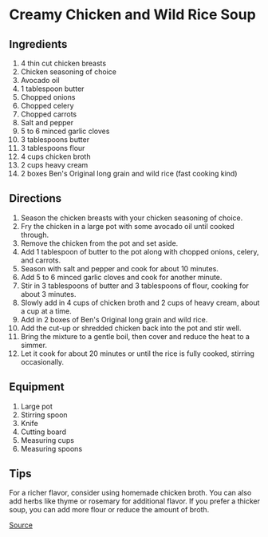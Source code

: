 # Creamy Chicken and Wild Rice Soup

## Ingredients

1. 4 thin cut chicken breasts
2. Chicken seasoning of choice
3. Avocado oil
4. 1 tablespoon butter
5. Chopped onions
6. Chopped celery
7. Chopped carrots
8. Salt and pepper
9. 5 to 6 minced garlic cloves
10. 3 tablespoons butter
11. 3 tablespoons flour
12. 4 cups chicken broth
13. 2 cups heavy cream
14. 2 boxes Ben's Original long grain and wild rice (fast cooking kind)

## Directions

1. Season the chicken breasts with your chicken seasoning of choice.
2. Fry the chicken in a large pot with some avocado oil until cooked through.
3. Remove the chicken from the pot and set aside.
4. Add 1 tablespoon of butter to the pot along with chopped onions, celery, and carrots.
5. Season with salt and pepper and cook for about 10 minutes.
6. Add 5 to 6 minced garlic cloves and cook for another minute.
7. Stir in 3 tablespoons of butter and 3 tablespoons of flour, cooking for about 3 minutes.
8. Slowly add in 4 cups of chicken broth and 2 cups of heavy cream, about a cup at a time.
9. Add in 2 boxes of Ben's Original long grain and wild rice.
10. Add the cut-up or shredded chicken back into the pot and stir well.
11. Bring the mixture to a gentle boil, then cover and reduce the heat to a simmer.
12. Let it cook for about 20 minutes or until the rice is fully cooked, stirring occasionally.

## Equipment

1. Large pot
2. Stirring spoon
3. Knife
4. Cutting board
5. Measuring cups
6. Measuring spoons

## Tips

For a richer flavor, consider using homemade chicken broth. You can also add herbs like thyme or rosemary for additional flavor. If you prefer a thicker soup, you can add more flour or reduce the amount of broth.

[Source](https://www.tiktok.com/t/ZP8AHtUJQ/)

